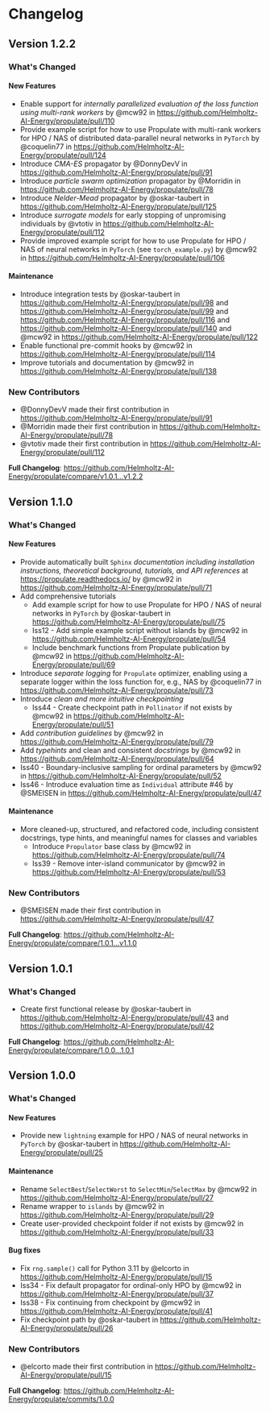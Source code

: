 # Changelog

## Version 1.2.2

### What's Changed

#### New Features
* Enable support for *internally parallelized evaluation of the loss function using multi-rank workers* by @mcw92 in https://github.com/Helmholtz-AI-Energy/propulate/pull/110
* Provide example script for how to use Propulate with multi-rank workers for HPO / NAS of distributed data-parallel neural networks in `PyTorch` by @coquelin77 in https://github.com/Helmholtz-AI-Energy/propulate/pull/124
* Introduce *CMA-ES* propagator by @DonnyDevV in https://github.com/Helmholtz-AI-Energy/propulate/pull/91
* Introduce *particle swarm optimization* propagator by @Morridin in https://github.com/Helmholtz-AI-Energy/propulate/pull/78
* Introduce *Nelder-Mead* propagator by @oskar-taubert in https://github.com/Helmholtz-AI-Energy/propulate/pull/125
* Introduce *surrogate models* for early stopping of unpromising individuals by @vtotiv in https://github.com/Helmholtz-AI-Energy/propulate/pull/112
* Provide improved example script for how to use Propulate for HPO / NAS of neural networks in `PyTorch` (see `torch_example.py`) by @mcw92 in https://github.com/Helmholtz-AI-Energy/propulate/pull/106

#### Maintenance
* Introduce integration tests by @oskar-taubert in https://github.com/Helmholtz-AI-Energy/propulate/pull/98 and https://github.com/Helmholtz-AI-Energy/propulate/pull/99 and https://github.com/Helmholtz-AI-Energy/propulate/pull/116 and https://github.com/Helmholtz-AI-Energy/propulate/pull/140 and @mcw92 in https://github.com/Helmholtz-AI-Energy/propulate/pull/122
* Enable functional pre-commit hooks by @mcw92 in https://github.com/Helmholtz-AI-Energy/propulate/pull/114
* Improve tutorials and documentation by @mcw92 in https://github.com/Helmholtz-AI-Energy/propulate/pull/138


### New Contributors
* @DonnyDevV made their first contribution in https://github.com/Helmholtz-AI-Energy/propulate/pull/91
* @Morridin made their first contribution in https://github.com/Helmholtz-AI-Energy/propulate/pull/78
* @vtotiv made their first contribution in https://github.com/Helmholtz-AI-Energy/propulate/pull/112

**Full Changelog**: https://github.com/Helmholtz-AI-Energy/propulate/compare/v1.0.1...v1.2.2

## Version 1.1.0

### What's Changed

#### New Features
* Provide automatically built `Sphinx` _documentation including installation instructions, theoretical background, tutorials, and API references_ at https://propulate.readthedocs.io/ by @mcw92 in https://github.com/Helmholtz-AI-Energy/propulate/pull/71
* Add comprehensive tutorials
  * Add example script for how to use Propulate for HPO / NAS of neural networks in `PyTorch` by @oskar-taubert in https://github.com/Helmholtz-AI-Energy/propulate/pull/75
  * Iss12 - Add simple example script without islands by @mcw92 in https://github.com/Helmholtz-AI-Energy/propulate/pull/54
  * Include benchmark functions from Propulate publication by @mcw92 in https://github.com/Helmholtz-AI-Energy/propulate/pull/69
* Introduce _separate logging_ for `Propulate` optimizer, enabling using a separate logger within the loss function for, e.g., NAS by @coquelin77 in https://github.com/Helmholtz-AI-Energy/propulate/pull/73
* Introduce _clean and more intuitive checkpointing_
  * Iss44 - Create checkpoint path in `Pollinator` if not exists by @mcw92 in https://github.com/Helmholtz-AI-Energy/propulate/pull/51
* Add _contribution guidelines_ by @mcw92 in https://github.com/Helmholtz-AI-Energy/propulate/pull/79
* Add _typehints_ and clean and consistent _docstrings_ by @mcw92 in https://github.com/Helmholtz-AI-Energy/propulate/pull/64
* Iss40 - Boundary-inclusive sampling for ordinal parameters by @mcw92 in https://github.com/Helmholtz-AI-Energy/propulate/pull/52
* Iss46 - Introduce evaluation time as `Individual` attribute #46 by @SMEISEN in https://github.com/Helmholtz-AI-Energy/propulate/pull/47

#### Maintenance
* More cleaned-up, structured, and refactored code, including consistent docstrings, type hints, and meaningful names for classes and variables
  * Introduce `Propulator` base class by @mcw92 in https://github.com/Helmholtz-AI-Energy/propulate/pull/74
  * Iss39 - Remove inter-island communicator by @mcw92 in https://github.com/Helmholtz-AI-Energy/propulate/pull/53

### New Contributors
* @SMEISEN made their first contribution in https://github.com/Helmholtz-AI-Energy/propulate/pull/47

**Full Changelog**: https://github.com/Helmholtz-AI-Energy/propulate/compare/1.0.1...v1.1.0

## Version 1.0.1

### What's Changed
* Create first functional release by @oskar-taubert in https://github.com/Helmholtz-AI-Energy/propulate/pull/43 and https://github.com/Helmholtz-AI-Energy/propulate/pull/42

**Full Changelog**: https://github.com/Helmholtz-AI-Energy/propulate/compare/1.0.0...1.0.1

## Version 1.0.0
### What's Changed
#### New Features
* Provide new `lightning` example for HPO / NAS of neural networks in `PyTorch` by @oskar-taubert in https://github.com/Helmholtz-AI-Energy/propulate/pull/25

#### Maintenance
* Rename `SelectBest`/`SelectWorst` to `SelectMin`/`SelectMax` by @mcw92 in https://github.com/Helmholtz-AI-Energy/propulate/pull/27
* Rename wrapper to `islands` by @mcw92 in https://github.com/Helmholtz-AI-Energy/propulate/pull/29
* Create user-provided checkpoint folder if not exists by @mcw92 in https://github.com/Helmholtz-AI-Energy/propulate/pull/33

#### Bug fixes
* Fix `rng.sample()` call for Python 3.11 by @elcorto in https://github.com/Helmholtz-AI-Energy/propulate/pull/15
* Iss34 - Fix default propagator for ordinal-only HPO by @mcw92 in https://github.com/Helmholtz-AI-Energy/propulate/pull/37
* Iss38 - Fix continuing from checkpoint by @mcw92 in https://github.com/Helmholtz-AI-Energy/propulate/pull/41
* Fix checkpoint path by @oskar-taubert in https://github.com/Helmholtz-AI-Energy/propulate/pull/26

### New Contributors
* @elcorto made their first contribution in https://github.com/Helmholtz-AI-Energy/propulate/pull/15

**Full Changelog**: https://github.com/Helmholtz-AI-Energy/propulate/commits/1.0.0
